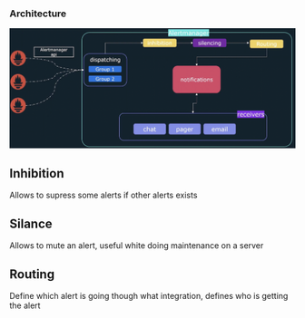 ### Architecture

![alt text](architecture.png)

## Inhibition
Allows to supress some alerts if other alerts exists

## Silance
Allows to mute an alert, useful white doing maintenance on a server

## Routing
Define which alert is going though what integration, defines who is getting the alert